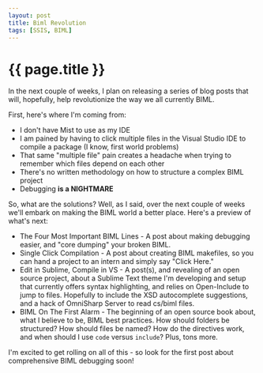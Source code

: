```yaml
---
layout: post
title: Biml Revolution
tags: [SSIS, BIML]
---
```

# {{ page.title }}

In the next couple of weeks, I plan on releasing a series of blog posts that will,  hopefully, help revolutionize the way we all currently BIML.  

First, here's where I'm coming from:

* I don't have Mist to use as my IDE
* I am pained by having to click multiple files in the Visual Studio IDE to compile a package (I know, first world problems)
* That same "multiple file" pain creates a headache when trying to remember which files depend on each other
* There's no written methodology on how to structure a complex BIML project
* Debugging **is a NIGHTMARE**

So, what are the solutions?  Well, as I said, over the next couple of weeks we'll embark on making the BIML world a better place.  Here's a preview of what's next:

* The Four Most Important BIML Lines - A post about making debugging easier, and "core dumping" your broken BIML.
* Single Click Compilation - A post about creating BIML makefiles, so you can hand a project to an intern and simply say "Click Here."
* Edit in Sublime, Compile in VS - A post(s), and revealing of an open source project, about a Sublime Text theme I'm developing and setup that currently offers syntax highlighting, and relies on Open-Include to jump to files.  Hopefully to include the XSD autocomplete suggestions, and a hack of OmniSharp Server to read cs/biml files.
* BIML On The First Alarm - The beginning of an open source book about, what I believe to be, BIML best practices. How should folders be structured? How should files be named?  How do the directives work, and when should I use `code` versus `include`?  Plus, tons more.


I'm excited to get rolling on all of this - so look for the first post about comprehensive BIML debugging soon!
